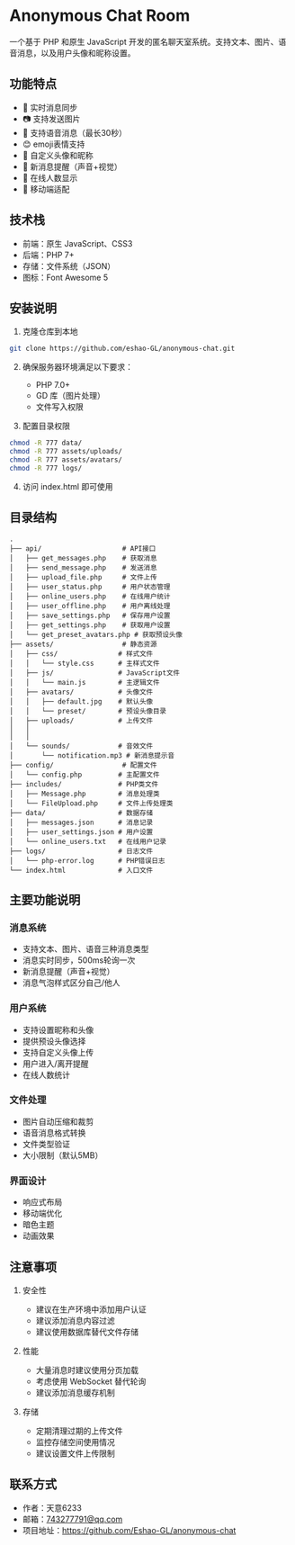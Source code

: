 # Anonymous Chat Room

一个基于 PHP 和原生 JavaScript 开发的匿名聊天室系统。支持文本、图片、语音消息，以及用户头像和昵称设置。

## 功能特点

- 💬 实时消息同步
- 📷 支持发送图片
- 🎤 支持语音消息（最长30秒）
- 😊 emoji表情支持
- 👤 自定义头像和昵称
- 🔔 新消息提醒（声音+视觉）
- 👥 在线人数显示
- 📱 移动端适配

## 技术栈

- 前端：原生 JavaScript、CSS3
- 后端：PHP 7+
- 存储：文件系统（JSON）
- 图标：Font Awesome 5

## 安装说明

1. 克隆仓库到本地
```bash
git clone https://github.com/eshao-GL/anonymous-chat.git
```

2. 确保服务器环境满足以下要求：
   - PHP 7.0+
   - GD 库（图片处理）
   - 文件写入权限

3. 配置目录权限
```bash
chmod -R 777 data/
chmod -R 777 assets/uploads/
chmod -R 777 assets/avatars/
chmod -R 777 logs/
```

4. 访问 index.html 即可使用

## 目录结构

```
.
├── api/                    # API接口
│   ├── get_messages.php    # 获取消息
│   ├── send_message.php    # 发送消息
│   ├── upload_file.php     # 文件上传
│   ├── user_status.php     # 用户状态管理
│   ├── online_users.php    # 在线用户统计
│   ├── user_offline.php    # 用户离线处理
│   ├── save_settings.php   # 保存用户设置
│   ├── get_settings.php    # 获取用户设置
│   └── get_preset_avatars.php # 获取预设头像
├── assets/                 # 静态资源
│   ├── css/               # 样式文件
│   │   └── style.css      # 主样式文件
│   ├── js/                # JavaScript文件
│   │   └── main.js        # 主逻辑文件
│   ├── avatars/           # 头像文件
│   │   ├── default.jpg    # 默认头像
│   │   └── preset/        # 预设头像目录
│   ├── uploads/           # 上传文件
│   │
│   │ 
│   └── sounds/            # 音效文件
│       └── notification.mp3 # 新消息提示音
├── config/                 # 配置文件
│   └── config.php         # 主配置文件
├── includes/              # PHP类文件
│   ├── Message.php        # 消息处理类
│   └── FileUpload.php     # 文件上传处理类
├── data/                  # 数据存储
│   ├── messages.json      # 消息记录
│   ├── user_settings.json # 用户设置
│   └── online_users.txt   # 在线用户记录
├── logs/                  # 日志文件
│   └── php-error.log      # PHP错误日志
└── index.html             # 入口文件
```

## 主要功能说明

### 消息系统
- 支持文本、图片、语音三种消息类型
- 消息实时同步，500ms轮询一次
- 新消息提醒（声音+视觉）
- 消息气泡样式区分自己/他人

### 用户系统
- 支持设置昵称和头像
- 提供预设头像选择
- 支持自定义头像上传
- 用户进入/离开提醒
- 在线人数统计

### 文件处理
- 图片自动压缩和裁剪
- 语音消息格式转换
- 文件类型验证
- 大小限制（默认5MB）

### 界面设计
- 响应式布局
- 移动端优化
- 暗色主题
- 动画效果

## 注意事项

1. 安全性
   - 建议在生产环境中添加用户认证
   - 建议添加消息内容过滤
   - 建议使用数据库替代文件存储

2. 性能
   - 大量消息时建议使用分页加载
   - 考虑使用 WebSocket 替代轮询
   - 建议添加消息缓存机制

3. 存储
   - 定期清理过期的上传文件
   - 监控存储空间使用情况
   - 建议设置文件上传限制


## 联系方式

- 作者：天意6233
- 邮箱：743277791@qq.com
- 项目地址：https://github.com/Eshao-GL/anonymous-chat
